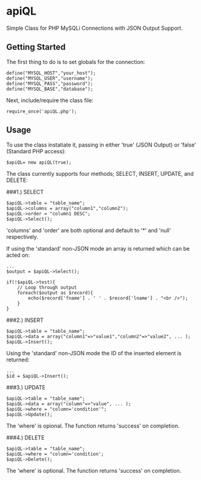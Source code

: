 apiQL
=====

Simple Class for PHP MySQLi Connections with JSON Output Support.

## Getting Started

The first thing to do is to set globals for the connection:

    define("MYSQL_HOST","your_host");
    define("MYSQL_USER","username");
    define("MYSQL_PASS","password");
    define("MYSQL_BASE","database");
    
Next, include/require the class file:

    require_once('apiQL.php');
    
## Usage

To use the class instatiate it, passing in either 'true' (JSON Output) or 'false' (Standard PHP access):

    $apiQL= new apiQL(true);
    
The class currently supports four methods; SELECT, INSERT, UPDATE, and DELETE:

###1.) SELECT

    $apiQL->table = "table_name";
    $apiQL->columns = array("column1","column2");
    $apiQL->order = "column1 DESC";
    $apiQL->Select();
    
'columns' and 'order' are both optional and default to '*' and 'null' respectively.

If using the 'standard' non-JSON mode an array is returned which can be acted on:

    ...
    $output = $apiQL->Select();
    
    if(!$apiQL->test){
        // Loop through output
        foreach($output as $record){
            echo($record['fname'] . ' ' . $record['lname'] . "<br />");
        }
    }
    
###2.) INSERT

    $apiQL->table = "table_name";
    $apiQL->data = array("column1"=>"value1","column2"=>"value2", ... );
    $apiQL->Insert();
    
Using the 'standard' non-JSON mode the ID of the inserted element is returned:

    ...
    $id = $apiQL->Insert();
    
###3.) UPDATE

    $apiQL->table = "table_name";
    $apiQL->data = array("column"=>"value", ... );
    $apiQL->where = "column='condition'";
    $apiQL->Update();
    
The 'where' is opional. The function returns 'success' on completion.

###4.) DELETE

    $apiQL->table = "table_name";
    $apiQL->where = "column='condition';
    $apiQL->Delete();
    
The 'where' is optional. The function returns 'success' on completion.